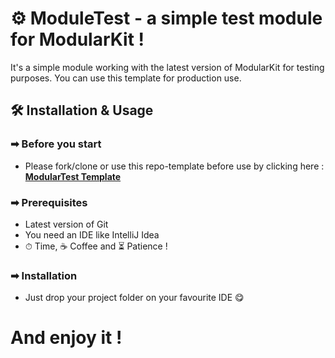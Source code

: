 # ⚙ ModuleTest - a simple test module for ModularKit !

It's a simple module working with the latest version of ModularKit for testing purposes. You can use this template for
production use.

## 🛠 Installation & Usage

### ➡ Before you start

- Please fork/clone or use this repo-template before use by clicking here : [**ModularTest
  Template**](https://github.com/NutDevs-org/ModuleTest/generate)

### ➡ Prerequisites

- Latest version of Git
- You need an IDE like IntelliJ Idea
- ⏱ Time, ☕ Coffee and ⏳ Patience !

### ➡ Installation

- Just drop your project folder on your favourite IDE 😋

# And enjoy it !